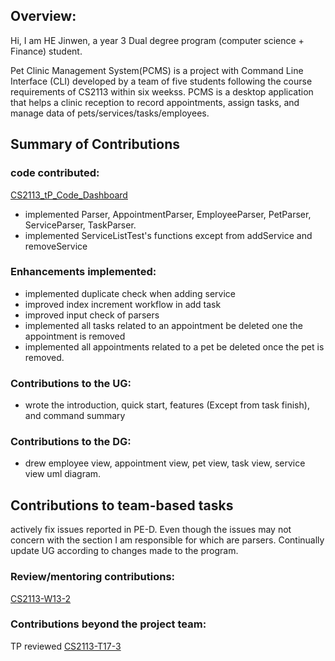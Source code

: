 ## Overview:
Hi, I am HE Jinwen, a year 3 Dual degree program (computer science + Finance) student.

Pet Clinic Management System(PCMS) is a project with Command Line Interface (CLI) developed by a team of five students 
following the course requirements of CS2113 within six weekss. PCMS is a desktop application that helps a clinic 
reception to record appointments, assign tasks, and manage data of pets/services/tasks/employees.

## Summary of Contributions
### code contributed: 
[CS2113_tP_Code_Dashboard](https://nus-cs2113-ay2223s1.github.io/tp-dashboard/?search=sylviahe171&breakdown=true&sort=groupTitle&sortWithin=title&since=2022-09-16&timeframe=commit&mergegroup=&groupSelect=groupByRepos&checkedFileTypes=docs~functional-code~test-code~other)
- implemented Parser, AppointmentParser, EmployeeParser, PetParser, ServiceParser, TaskParser.
- implemented ServiceListTest's functions except from addService and removeService

### Enhancements implemented: 
- implemented duplicate check when adding service
- improved index increment workflow in add task
- improved input check of parsers
- implemented all tasks related to an appointment be deleted one the appointment is removed
- implemented all appointments related to a pet be deleted once the pet is removed.

### Contributions to the UG: 
- wrote the introduction, quick start, features (Except from task finish), and command summary

### Contributions to the DG: 
- drew employee view, appointment view, pet view, task view, service view uml diagram.

## Contributions to team-based tasks
actively fix issues reported in PE-D. Even though the issues may not concern with the section I am responsible for 
which are parsers.
Continually update UG according to changes made to the program.

### Review/mentoring contributions: 
[CS2113-W13-2](https://github.com/nus-cs2113-AY2223S1/tp/pull/6)


### Contributions beyond the project team:
TP reviewed
[CS2113-T17-3](https://github.com/sylviahe171/ped/issues)